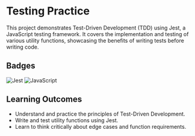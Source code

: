 # Testing Practice

This project demonstrates Test-Driven Development (TDD) using Jest, a JavaScript testing framework. It covers the implementation and testing of various utility functions, showcasing the benefits of writing tests before writing code.


## Badges

![Jest](https://img.shields.io/badge/-jest-%23C21325?style=for-the-badge&logo=jest&logoColor=white)
![JavaScript](https://img.shields.io/badge/javascript-%23323330.svg?style=for-the-badge&logo=javascript&logoColor=%23F7DF1E)


## Learning Outcomes

- Understand and practice the principles of Test-Driven Development.
- Write and test utility functions using Jest.
- Learn to think critically about edge cases and function requirements.
